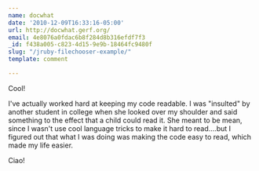 ```yaml
---
name: docwhat
date: '2010-12-09T16:33:16-05:00'
url: http://docwhat.gerf.org/
email: 4e8076a0fdac6b8f284d8b316efdf7f3
_id: f438a005-c823-4d15-9e9b-18464fc9480f
slug: "/jruby-filechooser-example/"
template: comment

---
```


Cool!

I've actually worked hard at keeping my code readable.  I was "insulted" by another student in college when she looked over my shoulder and said something to the effect that a child could read it.  She meant to be mean, since I wasn't use cool language tricks to make it hard to read....but I figured out that what I was doing was making the code easy to read, which made my life easier.

Ciao!
